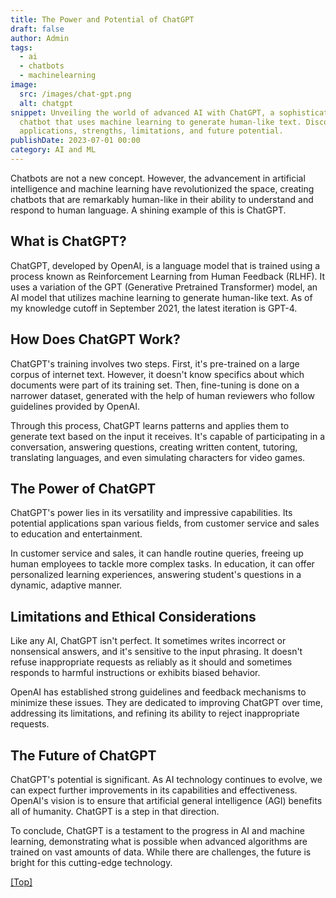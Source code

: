 ```yaml
---
title: The Power and Potential of ChatGPT
draft: false
author: Admin
tags:
  - ai
  - chatbots
  - machinelearning
image:
  src: /images/chat-gpt.png
  alt: chatgpt
snippet: Unveiling the world of advanced AI with ChatGPT, a sophisticated
  chatbot that uses machine learning to generate human-like text. Discover its
  applications, strengths, limitations, and future potential.
publishDate: 2023-07-01 00:00
category: AI and ML
---
```

Chatbots are not a new concept. However, the advancement in artificial intelligence and machine learning have revolutionized the space, creating chatbots that are remarkably human-like in their ability to understand and respond to human language. A shining example of this is ChatGPT.

## What is ChatGPT?

ChatGPT, developed by OpenAI, is a language model that is trained using a process known as Reinforcement Learning from Human Feedback (RLHF). It uses a variation of the GPT (Generative Pretrained Transformer) model, an AI model that utilizes machine learning to generate human-like text. As of my knowledge cutoff in September 2021, the latest iteration is GPT-4.

## How Does ChatGPT Work?

ChatGPT's training involves two steps. First, it's pre-trained on a large corpus of internet text. However, it doesn't know specifics about which documents were part of its training set. Then, fine-tuning is done on a narrower dataset, generated with the help of human reviewers who follow guidelines provided by OpenAI.

Through this process, ChatGPT learns patterns and applies them to generate text based on the input it receives. It's capable of participating in a conversation, answering questions, creating written content, tutoring, translating languages, and even simulating characters for video games.

## The Power of ChatGPT

ChatGPT's power lies in its versatility and impressive capabilities. Its potential applications span various fields, from customer service and sales to education and entertainment. 

In customer service and sales, it can handle routine queries, freeing up human employees to tackle more complex tasks. In education, it can offer personalized learning experiences, answering student's questions in a dynamic, adaptive manner.

## Limitations and Ethical Considerations

Like any AI, ChatGPT isn't perfect. It sometimes writes incorrect or nonsensical answers, and it's sensitive to the input phrasing. It doesn't refuse inappropriate requests as reliably as it should and sometimes responds to harmful instructions or exhibits biased behavior.

OpenAI has established strong guidelines and feedback mechanisms to minimize these issues. They are dedicated to improving ChatGPT over time, addressing its limitations, and refining its ability to reject inappropriate requests.

## The Future of ChatGPT

ChatGPT's potential is significant. As AI technology continues to evolve, we can expect further improvements in its capabilities and effectiveness. OpenAI's vision is to ensure that artificial general intelligence (AGI) benefits all of humanity. ChatGPT is a step in that direction.

To conclude, ChatGPT is a testament to the progress in AI and machine learning, demonstrating what is possible when advanced algorithms are trained on vast amounts of data. While there are challenges, the future is bright for this cutting-edge technology.

<a href="#top">\[Top]</a>